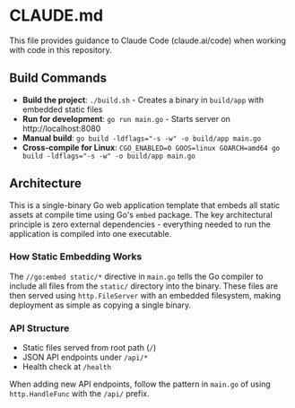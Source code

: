 # CLAUDE.md

This file provides guidance to Claude Code (claude.ai/code) when working with code in this repository.

## Build Commands

- **Build the project**: `./build.sh` - Creates a binary in `build/app` with embedded static files
- **Run for development**: `go run main.go` - Starts server on http://localhost:8080
- **Manual build**: `go build -ldflags="-s -w" -o build/app main.go`
- **Cross-compile for Linux**: `CGO_ENABLED=0 GOOS=linux GOARCH=amd64 go build -ldflags="-s -w" -o build/app main.go`

## Architecture

This is a single-binary Go web application template that embeds all static assets at compile time using Go's `embed` package. The key architectural principle is zero external dependencies - everything needed to run the application is compiled into one executable.

### How Static Embedding Works

The `//go:embed static/*` directive in `main.go` tells the Go compiler to include all files from the `static/` directory into the binary. These files are then served using `http.FileServer` with an embedded filesystem, making deployment as simple as copying a single binary.

### API Structure

- Static files served from root path (`/`)
- JSON API endpoints under `/api/*`
- Health check at `/health`

When adding new API endpoints, follow the pattern in `main.go` of using `http.HandleFunc` with the `/api/` prefix.